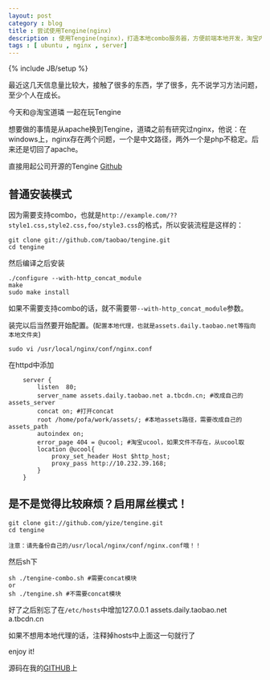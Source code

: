```yaml
---
layout: post
category : blog
title : 尝试使用Tengine(nginx)
description : 使用Tengine(nginx)，打造本地combo服务器，方便前端本地开发，淘宝内部前端环境配置
tags : [ ubuntu , nginx , server]
---
```

{% include JB/setup %}

最近这几天信息量比较大，接触了很多的东西，学了很多，先不说学习方法问题，至少个人在成长。

今天和@淘宝道璘 一起在玩Tengine

想要做的事情是从apache换到Tengine，道璘之前有研究过nginx，他说：在windows上，nginx存在两个问题，一个是中文路径，两外一个是php不稳定。后来还是切回了apache。

直接用起公司开源的Tengine [Github](https://github.com/taobao/tengine)

## 普通安装模式

因为需要支持combo，也就是`http://example.com/??style1.css,style2.css,foo/style3.css`的格式，所以安装流程是这样的：


    git clone git://github.com/taobao/tengine.git
    cd tengine


然后编译之后安装

    ./configure --with-http_concat_module
    make
    sudo make install

如果不需要支持combo的话，就不需要带`--with-http_concat_module`参数。

装完以后当然要开始配置。(`配置本地代理，也就是assets.daily.taobao.net等指向本地文件夹`)

    sudo vi /usr/local/nginx/conf/nginx.conf

在httpd中添加

        server {
            listen  80;
            server_name assets.daily.taobao.net a.tbcdn.cn; #改成自己的assets_server
            concat on; #打开concat
            root /home/pofa/work/assets/; #本地assets路径，需要改成自己的assets_path
            autoindex on;
            error_page 404 = @ucool; #淘宝ucool，如果文件不存在，从ucool取
            location @ucool{
                proxy_set_header Host $http_host;
                proxy_pass http://10.232.39.168;
            }
        }


## 是不是觉得比较麻烦？启用屌丝模式！

    git clone git://github.com/yize/tengine.git
    cd tengine

`注意：请先备份自己的/usr/local/nginx/conf/nginx.conf哦！！`

然后sh下

    sh ./tengine-combo.sh #需要concat模块
    or
    sh ./tengine.sh #不需要concat模块

好了之后别忘了在`/etc/hosts`中增加127.0.0.1 assets.daily.taobao.net a.tbcdn.cn

如果不想用本地代理的话，注释掉hosts中上面这一句就行了

enjoy it!

源码在我的[GITHUB](https://github.com/yize/tengine)上

